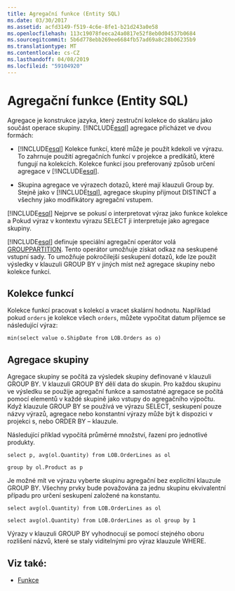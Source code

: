 ```yaml
---
title: Agregační funkce (Entity SQL)
ms.date: 03/30/2017
ms.assetid: acfd3149-f519-4c6e-8fe1-b21d243a0e58
ms.openlocfilehash: 113c19078feeca24a0817e52f8eb0d04537b0684
ms.sourcegitcommit: 5b6d778ebb269ee6684fb57ad69a8c28b06235b9
ms.translationtype: MT
ms.contentlocale: cs-CZ
ms.lasthandoff: 04/08/2019
ms.locfileid: "59104920"
---
```

# <a name="aggregate-functions-entity-sql"></a>Agregační funkce (Entity SQL)
Agregace je konstrukce jazyka, který zestruční kolekce do skaláru jako součást operace skupiny. [!INCLUDE[esql](../../../../../../includes/esql-md.md)] agregace přicházet ve dvou formách:  
  
-   [!INCLUDE[esql](../../../../../../includes/esql-md.md)] Kolekce funkcí, které může je použít kdekoli ve výrazu. To zahrnuje použití agregačních funkcí v projekce a predikátů, které fungují na kolekcích. Kolekce funkcí jsou preferovaný způsob určení agregace v [!INCLUDE[esql](../../../../../../includes/esql-md.md)].  
  
-   Skupina agregace ve výrazech dotazů, které mají klauzuli Group by. Stejně jako v [!INCLUDE[tsql](../../../../../../includes/tsql-md.md)], agregace skupiny přijmout DISTINCT a všechny jako modifikátory agregační vstupem.  
  
 [!INCLUDE[esql](../../../../../../includes/esql-md.md)] Nejprve se pokusí o interpretovat výraz jako funkce kolekce a Pokud výraz v kontextu výrazu SELECT ji interpretuje jako agregace skupiny.  
  
 [!INCLUDE[esql](../../../../../../includes/esql-md.md)] definuje speciální agregační operátor volá [GROUPPARTITION](../../../../../../docs/framework/data/adonet/ef/language-reference/grouppartition-entity-sql.md). Tento operátor umožňuje získat odkaz na seskupené vstupní sady. To umožňuje pokročilejší seskupení dotazů, kde lze použít výsledky v klauzuli GROUP BY v jiných míst než agregace skupiny nebo kolekce funkcí.  
  
## <a name="collection-functions"></a>Kolekce funkcí  
 Kolekce funkcí pracovat s kolekcí a vracet skalární hodnotu. Například pokud `orders` je kolekce všech `orders`, můžete vypočítat datum příjemce se následující výraz:  
  
 `min(select value o.ShipDate from LOB.Orders as o)`  
  
## <a name="group-aggregates"></a>Agregace skupiny  
 Agregace skupiny se počítá za výsledek skupiny definované v klauzuli GROUP BY. V klauzuli GROUP BY dělí data do skupin. Pro každou skupinu ve výsledku se použije agregační funkce a samostatné agregace se počítá pomocí elementů v každé skupině jako vstupy do agregačního výpočtu. Když klauzule GROUP BY se používá ve výrazu SELECT, seskupení pouze názvy výrazů, agregace nebo konstantní výrazy může být k dispozici v projekci s, nebo ORDER BY – klauzule.  
  
 Následující příklad vypočítá průměrné množství, řazení pro jednotlivé produkty.  
  
 `select p, avg(ol.Quantity) from LOB.OrderLines as ol`  
  
 `group by ol.Product as p`  
  
 Je možné mít ve výrazu vyberte skupinu agregační bez explicitní klauzule GROUP BY. Všechny prvky bude považována za jednu skupinu ekvivalentní případu pro určení seskupení založené na konstantu.  
  
 `select avg(ol.Quantity) from LOB.OrderLines as ol`  
  
 `select avg(ol.Quantity) from LOB.OrderLines as ol group by 1`  
  
 Výrazy v klauzuli GROUP BY vyhodnocují se pomocí stejného oboru rozlišení názvů, které se staly viditelnými pro výraz klauzule WHERE.  
  
## <a name="see-also"></a>Viz také:

- [Funkce](../../../../../../docs/framework/data/adonet/ef/language-reference/functions-entity-sql.md)

